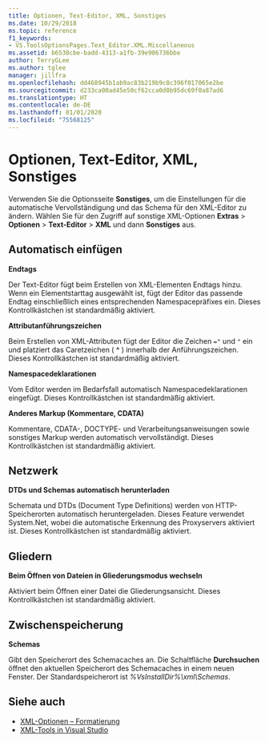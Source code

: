 ```yaml
---
title: Optionen, Text-Editor, XML, Sonstiges
ms.date: 10/29/2018
ms.topic: reference
f1_keywords:
- VS.ToolsOptionsPages.Text_Editor.XML.Miscellaneous
ms.assetid: b6538cbe-badd-4313-a1fb-39e906736bbe
author: TerryGLee
ms.author: tglee
manager: jillfra
ms.openlocfilehash: dd468945b1ab9ac83b219b9c8c396f017065e2be
ms.sourcegitcommit: d233ca00ad45e50cf62cca0d0b95dc69f0a87ad6
ms.translationtype: HT
ms.contentlocale: de-DE
ms.lasthandoff: 01/01/2020
ms.locfileid: "75568125"
---
```

# <a name="options-text-editor-xml-miscellaneous"></a>Optionen, Text-Editor, XML, Sonstiges

Verwenden Sie die Optionsseite **Sonstiges**, um die Einstellungen für die automatische Vervollständigung und das Schema für den XML-Editor zu ändern. Wählen Sie für den Zugriff auf sonstige XML-Optionen **Extras** > **Optionen** > **Text-Editor** > **XML** und dann **Sonstiges** aus.

## <a name="auto-insert"></a>Automatisch einfügen

**Endtags**

Der Text-Editor fügt beim Erstellen von XML-Elementen Endtags hinzu. Wenn ein Elementstarttag ausgewählt ist, fügt der Editor das passende Endtag einschließlich eines entsprechenden Namespacepräfixes ein. Dieses Kontrollkästchen ist standardmäßig aktiviert.

**Attributanführungszeichen**

Beim Erstellen von XML-Attributen fügt der Editor die Zeichen `="` und `"` ein und platziert das Caretzeichen ( **^** ) innerhalb der Anführungszeichen. Dieses Kontrollkästchen ist standardmäßig aktiviert.

**Namespacedeklarationen**

Vom Editor werden im Bedarfsfall automatisch Namespacedeklarationen eingefügt. Dieses Kontrollkästchen ist standardmäßig aktiviert.

**Anderes Markup (Kommentare, CDATA)**

Kommentare, CDATA-, DOCTYPE- und Verarbeitungsanweisungen sowie sonstiges Markup werden automatisch vervollständigt. Dieses Kontrollkästchen ist standardmäßig aktiviert.

## <a name="network"></a>Netzwerk

**DTDs und Schemas automatisch herunterladen**

Schemata und DTDs (Document Type Definitions) werden von HTTP-Speicherorten automatisch heruntergeladen. Dieses Feature verwendet System.Net, wobei die automatische Erkennung des Proxyservers aktiviert ist. Dieses Kontrollkästchen ist standardmäßig aktiviert.

## <a name="outlining"></a>Gliedern

**Beim Öffnen von Dateien in Gliederungsmodus wechseln**

Aktiviert beim Öffnen einer Datei die Gliederungsansicht. Dieses Kontrollkästchen ist standardmäßig aktiviert.

## <a name="caching"></a>Zwischenspeicherung

**Schemas**

Gibt den Speicherort des Schemacaches an. Die Schaltfläche **Durchsuchen** öffnet den aktuellen Speicherort des Schemacaches in einem neuen Fenster. Der Standardspeicherort ist *%VsInstallDir%\xml\Schemas*.

## <a name="see-also"></a>Siehe auch

- [XML-Optionen – Formatierung](options-text-editor-xml-formatting.md)
- [XML-Tools in Visual Studio](../../xml-tools/xml-tools-in-visual-studio.md)
